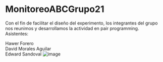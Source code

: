 # MonitoreoABCGrupo21
Con el fin de facilitar el diseño del experimento, los integrantes del grupo nos reunimos y desarrollamos la actividad en pair programming.<br>
Asistentes:

Hawer Forero<br>
David Morales Aguilar<br>
Edward Sandoval
![image](https://user-images.githubusercontent.com/98855043/189540399-18e4a50f-55c9-4bb2-9188-ce2b692df916.png)
